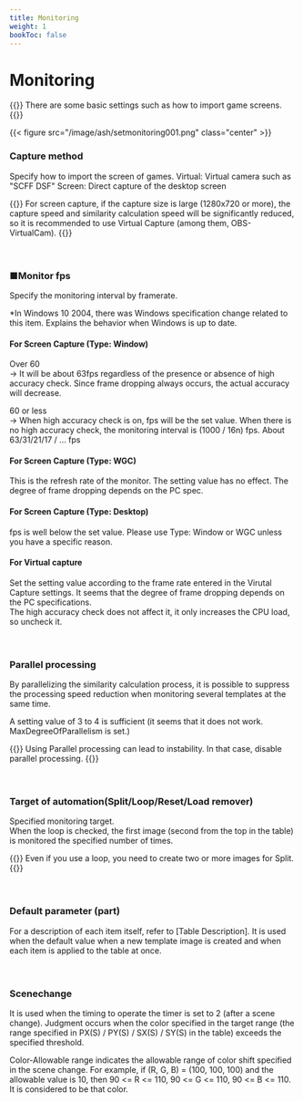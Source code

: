 ```yaml
---
title: Monitoring
weight: 1
bookToc: false
---
```


# Monitoring
{{<hint info>}}
There are some basic settings such as how to import game screens. 
{{</hint>}}

{{< figure src="/image/ash/setmonitoring001.png" class="center" >}}


### Capture method
Specify how to import the screen of games.
Virtual: Virtual camera such as "SCFF DSF"
Screen: Direct capture of the desktop screen
  
{{<hint warning>}}
For screen capture, if the capture size is large (1280x720 or more), the capture speed and similarity calculation speed will be significantly reduced, so it is recommended to use Virtual Capture (among them, OBS-VirtualCam).
{{</hint>}}

　
### ■Monitor fps
Specify the monitoring interval by framerate.

*In Windows 10 2004, there was Windows specification change related to this item. Explains the behavior when Windows is up to date.

#### For Screen Capture (Type: Window)
Over 60 \
→ It will be about 63fps regardless of the presence or absence of high accuracy check.
Since frame dropping always occurs, the actual accuracy will decrease.

60 or less \
→ When high accuracy check is on, fps will be the set value.
  When there is no high accuracy check, the monitoring interval is (1000 / 16n) fps. About 63/31/21/17 / ... fps


#### For Screen Capture (Type: WGC)
This is the refresh rate of the monitor. The setting value has no effect. The degree of frame dropping depends on the PC spec.


#### For Screen Capture (Type: Desktop)
fps is well below the set value. Please use Type: Window or WGC unless you have a specific reason.


#### For Virtual capture
Set the setting value according to the frame rate entered in the Virutal Capture settings. It seems that the degree of frame dropping depends on the PC specifications.\
The high accuracy check does not affect it, it only increases the CPU load, so uncheck it.

　
### Parallel processing
By parallelizing the similarity calculation process, it is possible to suppress the processing speed reduction when monitoring several templates at the same time.

A setting value of 3 to 4 is sufficient (it seems that it does not work. MaxDegreeOfParallelism is set.)

{{<hint danger>}}
Using Parallel processing can lead to instability. In that case, disable parallel processing.
{{</hint>}}

　
### Target of automation(Split/Loop/Reset/Load remover)
Specified monitoring target.\
When the loop is checked, the first image (second from the top in the table) is monitored the specified number of times.

{{<hint warning>}}
Even if you use a loop, you need to create two or more images for Split.
{{</hint>}}

　
### Default parameter (part)
For a description of each item itself, refer to [Table Description]. It is used when the default value when a new template image is created and when each item is applied to the table at once.

　
### Scenechange
It is used when the timing to operate the timer is set to 2 (after a scene change). Judgment occurs when the color specified in the target range (the range specified in PX(S) / PY(S) / SX(S) / SY(S) in the table) exceeds the specified threshold.

Color-Allowable range indicates the allowable range of color shift specified in the scene change. For example, if (R, G, B) = (100, 100, 100) and the allowable value is 10, then 90 <= R <= 110, 90 <= G <= 110, 90 <= B <= 110. It is considered to be that color.

